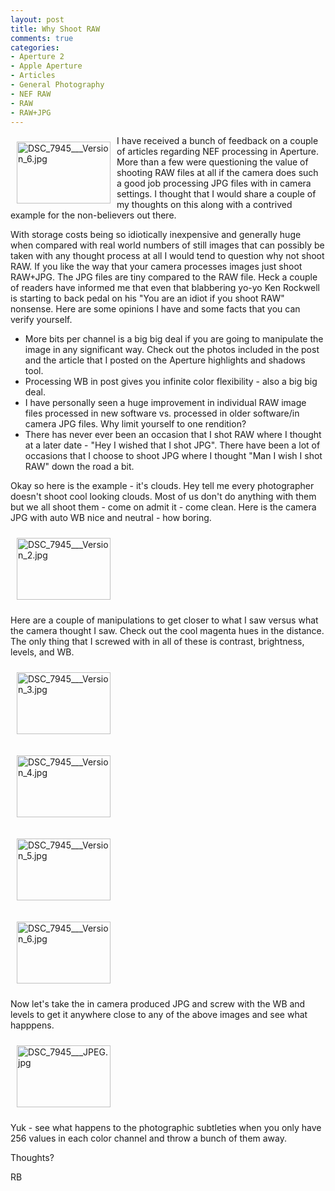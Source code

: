 ```yaml
---
layout: post
title: Why Shoot RAW
comments: true
categories:
- Aperture 2
- Apple Aperture
- Articles
- General Photography
- NEF RAW
- RAW
- RAW+JPG
---
```

<a rel="lightbox" href="/wp-content/uploads/2009/01/DSC_7945___Version_6.jpg"><img title="DSC_7945___Version_6.jpg" src="/wp-content/uploads/2009/01/.thumbs/.DSC_7945___Version_6.jpg" border="0" alt="DSC_7945___Version_6.jpg" hspace="10" vspace="10" width="150" height="99" align="left" /></a>I have received a bunch of feedback on a couple of articles regarding NEF processing in Aperture. More than a few were questioning the value of shooting RAW files at all if the camera does such a good job processing JPG files with in camera settings. I thought that I would share a couple of my thoughts on this along with a contrived example for the non-believers out there.

With storage costs being so idiotically inexpensive and generally huge when compared with real world numbers of still images that can possibly be taken with any thought process at all I would tend to question why not shoot RAW. <!--more-->If you like the way that your camera processes images just shoot RAW+JPG. The JPG files are tiny compared to the RAW file. Heck a couple of readers have informed me that even that blabbering yo-yo Ken Rockwell is starting to back pedal on his "You are an idiot if you shoot RAW" nonsense. Here are some opinions I have and some facts that you can verify yourself.
<ul>
	<li>More bits per channel is a big big deal if you are going to manipulate the image in any significant way. Check out the photos included in the post and the article that I posted on the Aperture highlights and shadows tool.</li>
	<li>Processing WB in post gives you infinite color flexibility - also a big big deal.</li>
	<li>I have personally seen a huge improvement in individual RAW image files processed in new software vs. processed in older software/in camera JPG files. Why limit yourself to one rendition?</li>
	<li>There has never ever been an occasion that I shot RAW where I thought at a later date - "Hey I wished that I shot JPG". There have been a lot of occasions that I choose to shoot JPG where I thought "Man I wish I shot RAW" down the road a bit.</li>
</ul>
Okay so here is the example - it's clouds. Hey tell me every photographer doesn't shoot cool looking clouds. Most of us don't do anything with them but we all shoot them - come on admit it - come clean. Here is the camera JPG with auto WB nice and neutral - how boring.

<a rel="lightbox" href="/wp-content/uploads/2009/01/DSC_7945___Version_2.jpg"></a><a rel="lightbox" href="/wp-content/uploads/2009/01/DSC_7945___Version_2.jpg"><img title="DSC_7945___Version_2.jpg" src="/wp-content/uploads/2009/01/.thumbs/.DSC_7945___Version_2.jpg" border="0" alt="DSC_7945___Version_2.jpg" hspace="10" vspace="10" width="150" height="99" /></a>

Here are a couple of manipulations to get closer to what I saw versus what the camera thought I saw. Check out the cool magenta hues in the distance. The only thing that I screwed with in all of these is contrast, brightness, levels, and WB.

<a rel="lightbox" href="/wp-content/uploads/2009/01/DSC_7945___Version_3.jpg"><img title="DSC_7945___Version_3.jpg" src="/wp-content/uploads/2009/01/.thumbs/.DSC_7945___Version_3.jpg" border="0" alt="DSC_7945___Version_3.jpg" hspace="10" vspace="10" width="150" height="99" /></a>

<a rel="lightbox" href="/wp-content/uploads/2009/01/DSC_7945___Version_4.jpg"><img title="DSC_7945___Version_4.jpg" src="/wp-content/uploads/2009/01/.thumbs/.DSC_7945___Version_4.jpg" border="0" alt="DSC_7945___Version_4.jpg" hspace="10" vspace="10" width="150" height="99" /></a>

<a rel="lightbox" href="/wp-content/uploads/2009/01/DSC_7945___Version_5.jpg"><img title="DSC_7945___Version_5.jpg" src="/wp-content/uploads/2009/01/.thumbs/.DSC_7945___Version_5.jpg" border="0" alt="DSC_7945___Version_5.jpg" hspace="10" vspace="10" width="150" height="99" /></a>

<a rel="lightbox" href="/wp-content/uploads/2009/01/DSC_7945___Version_6.jpg"><img title="DSC_7945___Version_6.jpg" src="/wp-content/uploads/2009/01/.thumbs/.DSC_7945___Version_6.jpg" border="0" alt="DSC_7945___Version_6.jpg" hspace="10" vspace="10" width="150" height="99" /></a>

Now let's take the in camera produced JPG and screw with the WB and levels to get it anywhere close to any of the above images and see what happpens.

<a rel="lightbox" href="/wp-content/uploads/2009/01/DSC_7945___JPEG.jpg"></a><a rel="lightbox" href="/wp-content/uploads/2009/01/DSC_7945___JPEG.jpg"><img title="DSC_7945___JPEG.jpg" src="/wp-content/uploads/2009/01/.thumbs/.DSC_7945___JPEG.jpg" border="0" alt="DSC_7945___JPEG.jpg" hspace="10" vspace="10" width="150" height="99" /></a>

Yuk - see what happens to the photographic subtleties when you only have 256 values in each color channel and throw a bunch of them away.

Thoughts?

RB